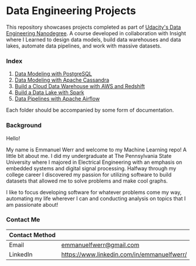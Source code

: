 # Data Engineering Projects
This repository showcases projects completed as part of [Udacity's Data Engineering Nanodegree](https://www.udacity.com/course/data-engineer-nanodegree--nd027). A course developed in collaboration with Insight where I Learned to design data models, build data warehouses and data lakes, automate data pipelines, and work with massive datasets.

### Index
1. [Data Modeling with PostgreSQL](https://github.com/emmanuelfwerr/DataEngineering/tree/master/Data%20Modeling%20with%20PostgreSQL)
2. [Data Modeling with Apache Cassandra](https://github.com/emmanuelfwerr/DataEngineering/tree/master/Data%20Modeling%20with%20Apache%20Cassandra)
3. [Build a Cloud Data Warehouse with AWS and Redshift](https://github.com/emmanuelfwerr/DataEngineering/tree/master/Build%20a%20Cloud%20Data%20Warehouse)
4. [Build a Data Lake with Spark](https://github.com/emmanuelfwerr/DataEngineering/tree/master/Build%20a%20Data%20Lake)
5. [Data Pipelines with Apache Airflow](https://github.com/emmanuelfwerr/DataEngineering/tree/master/Data%20Pipelines%20with%20Airflow)
   
Each folder should be accompanied by some form of documentation.

### Background
Hello!

My name is Emmanuel Werr and welcome to my Machine Learning repo! A little bit about me. I did my undergraduate at The Pennsylvania State University where I majored in Electrical Engineering with an emphasis on embedded systems and digital signal processing. Halfway through my college career I discovered my passion for utilizing software to build datasets that allowed me to solve problems and make cool graphs. 

I like to focus developing software for whatever problems come my way, automating my life wherever I can and conducting analysis on topics that I am passionate about!

### Contact Me

| Contact Method |  |
| --- | --- |
| Email | emmanuelfwerr@gmail.com |
| LinkedIn | https://www.linkedin.com/in/emmanuelfwerr/ |
